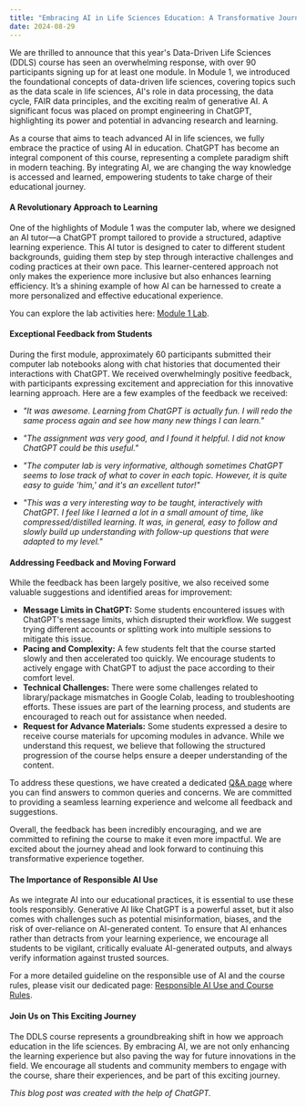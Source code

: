 ```yaml
---
title: "Embracing AI in Life Sciences Education: A Transformative Journey with the DDLS Course"
date: 2024-08-29
---
```


We are thrilled to announce that this year's Data-Driven Life Sciences (DDLS) course has seen an overwhelming response, with over 90 participants signing up for at least one module. In Module 1, we introduced the foundational concepts of data-driven life sciences, covering topics such as the data scale in life sciences, AI's role in data processing, the data cycle, FAIR data principles, and the exciting realm of generative AI. A significant focus was placed on prompt engineering in ChatGPT, highlighting its power and potential in advancing research and learning.

As a course that aims to teach advanced AI in life sciences, we fully embrace the practice of using AI in education. ChatGPT has become an integral component of this course, representing a complete paradigm shift in modern teaching. By integrating AI, we are changing the way knowledge is accessed and learned, empowering students to take charge of their educational journey.

#### A Revolutionary Approach to Learning

One of the highlights of Module 1 was the computer lab, where we designed an AI tutor—a ChatGPT prompt tailored to provide a structured, adaptive learning experience. This AI tutor is designed to cater to different student backgrounds, guiding them step by step through interactive challenges and coding practices at their own pace. This learner-centered approach not only makes the experience more inclusive but also enhances learning efficiency. It’s a shining example of how AI can be harnessed to create a more personalized and effective educational experience.

You can explore the lab activities here: [Module 1 Lab](https://ddls.aicell.io/course/ddls-2024/module-1/lab/). 

#### Exceptional Feedback from Students

During the first module, approximately 60 participants submitted their computer lab notebooks along with chat histories that documented their interactions with ChatGPT. We received overwhelmingly positive feedback, with participants expressing excitement and appreciation for this innovative learning approach. Here are a few examples of the feedback we received:

- *"It was awesome. Learning from ChatGPT is actually fun. I will redo the same process again and see how many new things I can learn."*

- *"The assignment was very good, and I found it helpful. I did not know ChatGPT could be this useful."*

- *"The computer lab is very informative, although sometimes ChatGPT seems to lose track of what to cover in each topic. However, it is quite easy to guide 'him,' and it's an excellent tutor!"*

- *"This was a very interesting way to be taught, interactively with ChatGPT. I feel like I learned a lot in a small amount of time, like compressed/distilled learning. It was, in general, easy to follow and slowly build up understanding with follow-up questions that were adapted to my level."*

#### Addressing Feedback and Moving Forward

While the feedback has been largely positive, we also received some valuable suggestions and identified areas for improvement:

- **Message Limits in ChatGPT:** Some students encountered issues with ChatGPT's message limits, which disrupted their workflow. We suggest trying different accounts or splitting work into multiple sessions to mitigate this issue.
- **Pacing and Complexity:** A few students felt that the course started slowly and then accelerated too quickly. We encourage students to actively engage with ChatGPT to adjust the pace according to their comfort level.
- **Technical Challenges:** There were some challenges related to library/package mismatches in Google Colab, leading to troubleshooting efforts. These issues are part of the learning process, and students are encouraged to reach out for assistance when needed.
- **Request for Advance Materials:** Some students expressed a desire to receive course materials for upcoming modules in advance. While we understand this request, we believe that following the structured progression of the course helps ensure a deeper understanding of the content.

To address these questions, we have created a dedicated [Q&A page](https://ddls.aicell.io/course/ddls-2024/module-1/qa/) where you can find answers to common queries and concerns. We are committed to providing a seamless learning experience and welcome all feedback and suggestions.

Overall, the feedback has been incredibly encouraging, and we are committed to refining the course to make it even more impactful. We are excited about the journey ahead and look forward to continuing this transformative experience together.

#### The Importance of Responsible AI Use

As we integrate AI into our educational practices, it is essential to use these tools responsibly. Generative AI like ChatGPT is a powerful asset, but it also comes with challenges such as potential misinformation, biases, and the risk of over-reliance on AI-generated content. To ensure that AI enhances rather than detracts from your learning experience, we encourage all students to be vigilant, critically evaluate AI-generated outputs, and always verify information against trusted sources.

For a more detailed guideline on the responsible use of AI and the course rules, please visit our dedicated page: [Responsible AI Use and Course Rules](https://ddls.aicell.io/post/responsible-ai/).

#### Join Us on This Exciting Journey

The DDLS course represents a groundbreaking shift in how we approach education in the life sciences. By embracing AI, we are not only enhancing the learning experience but also paving the way for future innovations in the field. We encourage all students and community members to engage with the course, share their experiences, and be part of this exciting journey.

*This blog post was created with the help of ChatGPT.*
